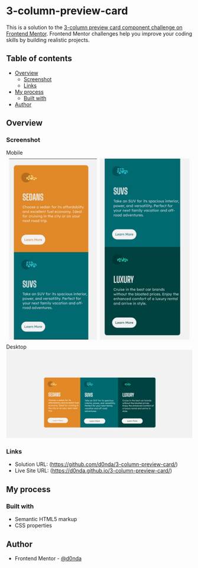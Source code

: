 # 3-column-preview-card

This is a solution to the [3-column preview card component challenge on Frontend Mentor](https://www.frontendmentor.io/challenges/3column-preview-card-component-pH92eAR2-). Frontend Mentor challenges help you improve your coding skills by building realistic projects. 

## Table of contents

- [Overview](#overview)
  - [Screenshot](#screenshot)
  - [Links](#links)
- [My process](#my-process)
  - [Built with](#built-with)
- [Author](#author)

## Overview

### Screenshot
Mobile
![Mobile Screenshot](./images/mobile-screenshot.jpg "Mobile Screenshot")
Desktop
![Desktop Screenshot](./images/desktop-screenshot.jpg "Desktop Screenshot")

### Links

- Solution URL: (https://github.com/d0nda/3-column-preview-card/)
- Live Site URL: (https://d0nda.github.io/3-column-preview-card/)

## My process

### Built with

- Semantic HTML5 markup
- CSS  properties

## Author

- Frontend Mentor - [@d0nda](https://www.frontendmentor.io/profile/d0nda)

